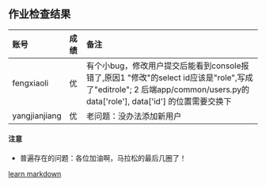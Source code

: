 
## 作业检查结果
 
|账号           |成绩  |备注               |   
|:--------------| :--- |:----------------- |
|fengxiaoli     |优    |有个小bug，修改用户提交后能看到console报错了,原因1 "修改"的select id应该是"role",写成了"editrole"; 2 后端app/common/users.py的 data['role'], data['id'] 的位置需要交换下 |
|yangjianjiang  |优    |老问题：没办法添加新用户 | 
 
 
#### 注意
- 普遍存在的问题：各位加油啊，马拉松的最后几圈了！
 
 
[learn markdown](http://note.youdao.com/iyoudao/?p=2411&vendor=unsilent14)

